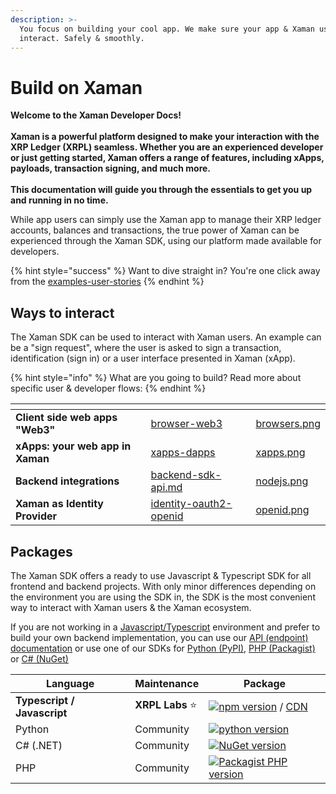 ```yaml
---
description: >-
  You focus on building your cool app. We make sure your app & Xaman users can
  interact. Safely & smoothly.
---
```


# Build on Xaman

**Welcome to the Xaman Developer Docs!**\
\
**Xaman is a powerful platform designed to make your interaction with the XRP Ledger (XRPL) seamless. Whether you are an experienced developer or just getting started, Xaman offers a range of features, including xApps, payloads, transaction signing, and much more.**\
\
**This documentation will guide you through the essentials to get you up and running in no time.**

While app users can simply use the Xaman app to manage their XRP ledger accounts, balances and transactions, the true power of Xaman can be experienced through the Xaman SDK, using our platform made available for developers.



{% hint style="success" %}
Want to dive straight in? You're one click away from the [examples-user-stories](js-ts-sdk/examples-user-stories/ "mention")
{% endhint %}

## Ways to interact

The Xaman SDK can be used to interact with Xaman users. An example can be a "sign request", where the user is asked to sign a transaction, identification (sign in) or a user interface presented in Xaman (xApp).

{% hint style="info" %}
What are you going to build? Read more about specific user & developer flows:
{% endhint %}

<table data-column-title-hidden data-view="cards"><thead><tr><th></th><th data-hidden data-card-target data-type="content-ref"></th><th data-hidden data-card-cover data-type="files"></th></tr></thead><tbody><tr><td><strong>Client side web apps "Web3"</strong></td><td><a href="environments/browser-web3/">browser-web3</a></td><td><a href=".gitbook/assets/browsers.png">browsers.png</a></td></tr><tr><td><strong>xApps: your web app in Xaman</strong></td><td><a href="environments/xapps-dapps/">xapps-dapps</a></td><td><a href=".gitbook/assets/xapps.png">xapps.png</a></td></tr><tr><td><strong>Backend integrations</strong></td><td><a href="environments/backend-sdk-api.md">backend-sdk-api.md</a></td><td><a href=".gitbook/assets/nodejs.png">nodejs.png</a></td></tr><tr><td><strong>Xaman as Identity Provider</strong></td><td><a href="environments/identity-oauth2-openid/">identity-oauth2-openid</a></td><td><a href=".gitbook/assets/openid.png">openid.png</a></td></tr></tbody></table>

## Packages

The Xaman SDK offers a ready to use Javascript & Typescript SDK for all frontend and backend projects. With only minor differences depending on the environment you are using the SDK in, the SDK is the most convenient way to interact with Xaman users & the Xaman ecosystem.

If you are not working in a [Javascript/Typescript](https://www.npmjs.com/package/xumm) environment and prefer to build your own backend implementation, you can use our [API (endpoint) documentation](https://xumm.readme.io/reference/about) or use one of our SDKs for [Python (PyPI)](https://pypi.org/project/xumm-sdk-py/), [PHP (Packagist)](https://packagist.org/packages/xrpl/xumm-sdk-php) or [C# (NuGet)](https://www.nuget.org/packages/XUMM.NET.SDK)

| Language                    | Maintenance     | Package                                                                                                                          |
| --------------------------- | --------------- | -------------------------------------------------------------------------------------------------------------------------------- |
| **Typescript / Javascript** | **XRPL Labs** ⭐ | [![npm version](https://badge.fury.io/js/xumm.svg)](https://www.npmjs.com/xumm) / [CDN](https://xumm.app/assets/cdn/xumm.min.js) |
| Python                      | Community       | [![python version](https://badge.fury.io/py/xumm-sdk-py.svg)](https://pypi.org/project/xumm-sdk-py/)                             |
| C# (.NET)                   | Community       | [![NuGet version](https://badge.fury.io/nu/XUMM.NET.SDK.svg)](https://badge.fury.io/nu/XUMM.NET.SDK)                             |
| PHP                         | Community       | [![Packagist PHP version](https://badgen.net/badge/PHP%20Package/8.1/green)](https://packagist.org/packages/xrpl/xumm-sdk-php)   |
